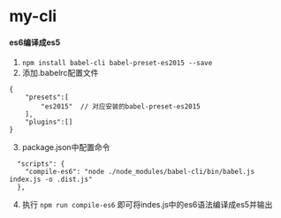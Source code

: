 # my-cli

#### es6编译成es5
1. `npm install babel-cli babel-preset-es2015 --save`  
2. 添加.babelrc配置文件
```
{
    "presets":[
        "es2015"  // 对应安装的babel-preset-es2015
    ],
    "plugins":[]
}
```
3. package.json中配置命令
```
  "scripts": {
    "compile-es6": "node ./node_modules/babel-cli/bin/babel.js index.js -o .dist.js"
  },
```
4. 执行 `npm run compile-es6` 即可将indes.js中的es6语法编译成es5并输出